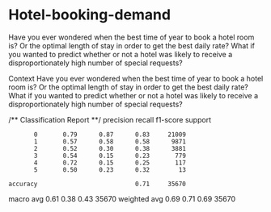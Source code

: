 # Hotel-booking-demand
Have you ever wondered when the best time of year to book a hotel room is? Or the optimal length of stay in order to get the best daily rate? What if you wanted to predict whether or not a hotel was likely to receive a disproportionately high number of special requests?

Context
Have you ever wondered when the best time of year to book a hotel room is? Or the optimal length of stay in order to get the best daily rate? What if you wanted to predict whether or not a hotel was likely to receive a disproportionately high number of special requests?

/** Classification Report **/
                precision    recall  f1-score   support

           0       0.79      0.87      0.83     21009
           1       0.57      0.58      0.58      9871
           2       0.52      0.30      0.38      3881
           3       0.54      0.15      0.23       779
           4       0.72      0.15      0.25       117
           5       0.50      0.23      0.32        13

    accuracy                           0.71     35670
   macro avg       0.61      0.38      0.43     35670
weighted avg       0.69      0.71      0.69     35670
